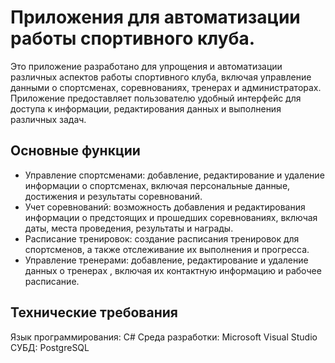 # Приложения для автоматизации работы спортивного клуба.

Это приложение разработано для упрощения и автоматизации различных аспектов работы спортивного клуба, включая управление данными о спортсменах, соревнованиях, тренерах и администраторах. Приложение предоставляет пользователю удобный интерфейс для доступа к информации, редактирования данных и выполнения различных задач.

## Основные функции
- Управление спортсменами: добавление, редактирование и удаление информации о спортсменах, включая персональные данные, достижения и результаты соревнований.
- Учет соревнований: возможность добавления и редактирования информации о предстоящих и прошедших соревнованиях, включая даты, места проведения, результаты и награды.
- Расписание тренировок: создание расписания тренировок для спортсменов, а также отслеживание их выполнения и прогресса.
- Управление тренерами: добавление, редактирование и удаление данных о тренерах , включая их контактную информацию и рабочее расписание.
## Технические требования
Язык программирования: C#
Среда разработки: Microsoft Visual Studio
СУБД: PostgreSQL